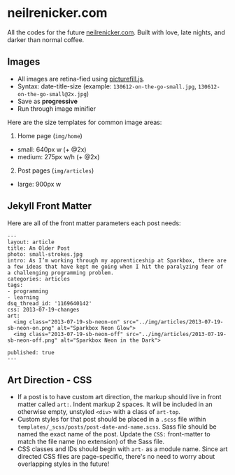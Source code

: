 # neilrenicker.com

All the codes for the future [neilrenicker.com](http://neilrenicker.com). Built with love, late nights, and darker than normal coffee.

## Images

* All images are retina-fied using [picturefill.js](https://github.com/scottjehl/picturefill).
* Syntax: date-title-size (example: `130612-on-the-go-small.jpg`, `130612-on-the-go-small@2x.jpg`)
* Save as **progressive**
* Run through image minifier

Here are the size templates for common image areas:

1. Home page (`img/home`)
  * small: 640px w (+ @2x)
  * medium: 275px w/h (+ @2x)
2. Post pages (`img/articles`)
  * large: 900px w

## Jekyll Front Matter

Here are all of the front matter parameters each post needs:

    ---
    layout: article
    title: An Older Post
    photo: small-strokes.jpg
    intro: As I’m working through my apprenticeship at Sparkbox, there are a few ideas that have kept me going when I hit the paralyzing fear of a challenging programming problem.
    categories: articles
    tags:
    - programming
    - learning
    dsq_thread_id: '1169640142'
    css: 2013-07-19-changes
    art:
      <img class="2013-07-19-sb-neon-on" src="../img/articles/2013-07-19-sb-neon-on.png" alt="Sparkbox Neon Glow">
      <img class="2013-07-19-sb-neon-off" src="../img/articles/2013-07-19-sb-neon-off.png" alt="Sparkbox Neon in the Dark">

    published: true
    ---

## Art Direction - CSS

* If a post is to have custom art direction, the markup should live in front matter called `art:`. Indent markup 2 spaces. It will be included in an otherwise empty, unstyled `<div>` with a class of `art-top`.
* Custom styles for that post should be placed in a `.scss` file within `templates/_scss/posts/post-date-and-name.scss`. Sass file should be named the exact name of the post. Update the `CSS:` front-matter to match the file name (no extension) of the Sass file.
* CSS classes and IDs should begin with `art-` as a module name. Since art directed CSS files are page-specific, there's no need to worry about overlapping styles in the future!